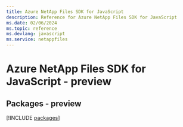 ```yaml
---
title: Azure NetApp Files SDK for JavaScript
description: Reference for Azure NetApp Files SDK for JavaScript
ms.date: 02/06/2024
ms.topic: reference
ms.devlang: javascript
ms.service: netappfiles
---
```

# Azure NetApp Files SDK for JavaScript - preview
## Packages - preview
[!INCLUDE [packages](netapp-files-index.md)]